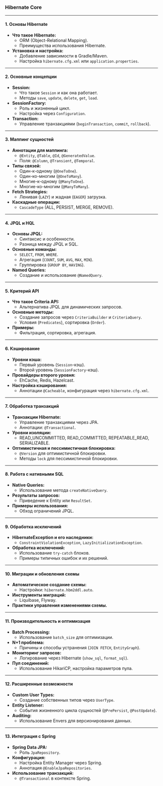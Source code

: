### **Hibernate Core**

---

#### 1. **Основы Hibernate**
- **Что такое Hibernate:**  
  - ORM (Object-Relational Mapping).  
  - Преимущества использования Hibernate.  
- **Установка и настройка:**  
  - Добавление зависимости в Gradle/Maven.  
  - Настройка `hibernate.cfg.xml` или `application.properties`.  

---

#### 2. **Основные концепции**
- **Session:**  
  - Что такое `Session` и как она работает.  
  - Методы `save`, `update`, `delete`, `get`, `load`.  
- **SessionFactory:**  
  - Роль и жизненный цикл.  
  - Настройка через `Configuration`.  
- **Transaction:**  
  - Управление транзакциями (`beginTransaction`, `commit`, `rollback`).  

---

#### 3. **Маппинг сущностей**
- **Аннотации для маппинга:**  
  - `@Entity`, `@Table`, `@Id`, `@GeneratedValue`.  
  - Поля: `@Column`, `@Transient`, `@Temporal`.  
- **Типы связей:**  
  - Один-к-одному (`@OneToOne`).  
  - Один-ко-многим (`@OneToMany`).  
  - Многие-к-одному (`@ManyToOne`).  
  - Многие-ко-многим (`@ManyToMany`).  
- **Fetch Strategies:**  
  - Ленивая (`LAZY`) и жадная (`EAGER`) загрузка.  
- **Каскадные операции:**  
  - `CascadeType` (ALL, PERSIST, MERGE, REMOVE).  

---

#### 4. **JPQL и HQL**
- **Основы JPQL:**  
  - Синтаксис и особенности.  
  - Разница между JPQL и SQL.  
- **Основные команды:**  
  - `SELECT`, `FROM`, `WHERE`.  
  - Агрегация (`COUNT`, `SUM`, `AVG`, `MAX`, `MIN`).  
  - Группировка (`GROUP BY`, `HAVING`).  
- **Named Queries:**  
  - Создание и использование `@NamedQuery`.  

---

#### 5. **Критерий API**
- **Что такое Criteria API:**  
  - Альтернатива JPQL для динамических запросов.  
- **Основные методы:**  
  - Создание запросов через `CriteriaBuilder` и `CriteriaQuery`.  
  - Условия (`Predicates`), сортировка (`Order`).  
- **Примеры:**  
  - Фильтрация, сортировка, агрегация.  

---

#### 6. **Кэширование**
- **Уровни кэша:**  
  - Первый уровень (`Session`-кэш).  
  - Второй уровень (`SessionFactory`-кэш).  
- **Провайдеры второго уровня:**  
  - EhCache, Redis, Hazelcast.  
- **Настройка кэширования:**  
  - Аннотации `@Cacheable`, конфигурация через `hibernate.cfg.xml`.  

---

#### 7. **Обработка транзакций**
- **Транзакции Hibernate:**  
  - Управление транзакциями через JPA.  
  - Аннотации: `@Transactional`.  
- **Уровни изоляции:**  
  - READ_UNCOMMITTED, READ_COMMITTED, REPEATABLE_READ, SERIALIZABLE.  
- **Оптимистичная и пессимистичная блокировка:**  
  - `@Version` для оптимистичной блокировки.  
  - Методы `lock` для пессимистичной блокировки.  

---

#### 8. **Работа с нативными SQL**
- **Native Queries:**  
  - Использование метода `createNativeQuery`.  
- **Результаты запросов:**  
  - Приведение к Entity или `ResultSet`.  
- **Примеры использования:**  
  - Обход ограничений JPQL.  

---

#### 9. **Обработка исключений**
- **HibernateException и его наследники:**  
  - `ConstraintViolationException`, `LazyInitializationException`.  
- **Обработка исключений:**  
  - Использование `try-catch` блоков.  
  - Примеры типичных ошибок и их решений.  

---

#### 10. **Миграции и обновления схемы**
- **Автоматическое создание схемы:**  
  - Настройки: `hibernate.hbm2ddl.auto`.  
- **Инструменты миграций:**  
  - Liquibase, Flyway.  
- **Практики управления изменениями схемы.**

---

#### 11. **Производительность и оптимизация**
- **Batch Processing:**  
  - Использование `batch_size` для оптимизации.  
- **N+1 проблема:**  
  - Причины и способы устранения (`JOIN FETCH`, `EntityGraph`).  
- **Мониторинг запросов:**  
  - Логирование через Hibernate (`show_sql`, `format_sql`).  
- **Пул соединений:**  
  - Использование HikariCP, настройка параметров пула.  

---

#### 12. **Расширенные возможности**
- **Custom User Types:**  
  - Создание собственных типов через `UserType`.  
- **Entity Listener:**  
  - События жизненного цикла сущностей (`@PrePersist`, `@PostUpdate`).  
- **Auditing:**  
  - Использование Envers для версионирования данных.  

---

#### 13. **Интеграция с Spring**
- **Spring Data JPA:**  
  - Роль `JpaRepository`.  
- **Конфигурация:**  
  - Настройка Entity Manager через Spring.  
  - Аннотация `@EnableJpaRepositories`.  
- **Использование транзакций:**  
  - `@Transactional` в контексте Spring.  
